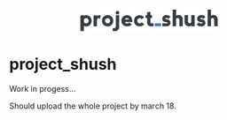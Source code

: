 <div align="center"><img src ="assets/images/250x250_color.png"/></div>

# project_shush

Work in progess...

Should upload the whole project by march 18.
